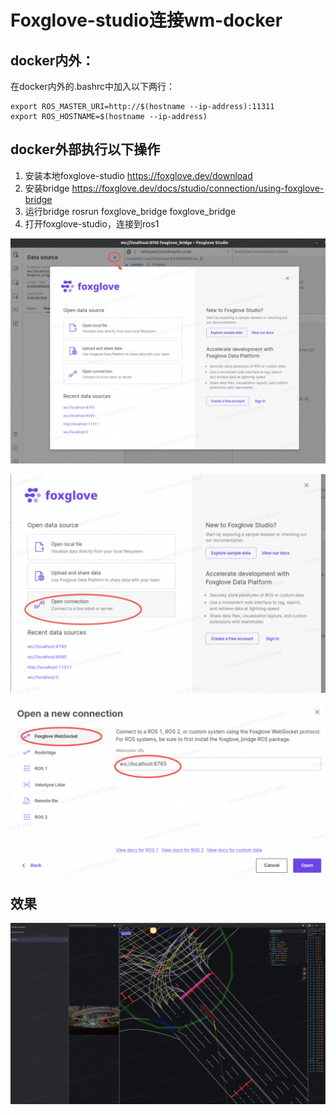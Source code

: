 # Foxglove-studio连接wm-docker
## docker内外：
在docker内外的.bashrc中加入以下两行：
```
export ROS_MASTER_URI=http://$(hostname --ip-address):11311
export ROS_HOSTNAME=$(hostname --ip-address)
```
## docker外部执行以下操作
1. 安装本地foxglove-studio
https://foxglove.dev/download
2. 安装bridge
https://foxglove.dev/docs/studio/connection/using-foxglove-bridge
3. 运行bridge
rosrun foxglove_bridge foxglove_bridge
4. 打开foxglove-studio，连接到ros1

![image-20230423153151921](image/image-20230423153151921.png)

![image-20230423153204117](image/image-20230423153204117.png)

![image-20230423153217393](image/image-20230423153217393.png)

## 效果

![image-20230423153244067](image/image-20230423153244067.png)